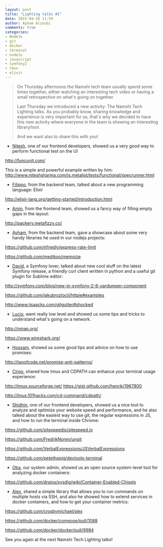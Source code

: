 ```yaml
---
layout: post
title: "Lighting talks #1"
date: 2015-04-26 11:59
author: Ayham Alzoubi
comments: true
categories: 
- NodeJs
- git
- docker
- terminal
- nodeJs
- javascript
- symfony2
- tmux
- elixir
---
```



> On Thursday afternoons the Namshi tech team usually spend some times together, either watching an interesting tech video
> or having a small retrospective on what's going on together.
>
> Last Thursday we introduced a new activity: The Namshi Tech Lighting talks.
> As you probably know, sharing knowledge and experience is very important for us, that's why we decided to have this new activity where everyone in
> the team is showing an interesting library/tool.
>
> And we want also to share this with you!

<!-- more -->

* [Nitesh](http://tech.namshi.io/team/#Nitesh%20Sharma), one of our frontend developers, showed us a very good way to perform functional test on the UI

http://funcunit.com/

This is a simple and powerful example written by him:
http://www.niteshsharma.com/js.metalist/tests/functional/specrunner.html


* [Filippo](http://tech.namshi.io/team/#Filippo%20De%20Santis), from the backend team, talked about a new programming language: Elixir

http://elixir-lang.org/getting-started/introduction.html


* [Amin](http://tech.namshi.io/team/#Mohamed%20Amin), from the frontend team, showed us a fancy way of filling empty gaps in the layout:

http://packery.metafizzy.co/


* [Ayham](http://tech.namshi.io/team/#Ayham%20Alzoubi), from the backend team, gave a showcase about some very handy libraries he used in our nodejs projects:

https://github.com/nfriedly/express-rate-limit

https://github.com/medikoo/memoize


* [David](http://tech.namshi.io/team/#David), a Symfony lover, talked about new cool stuff on the latest Symfony release, a friendly curl client written in python and
a useful git plugin for Sublime editor:

http://symfony.com/blog/new-in-symfony-2-6-vardumper-component

https://github.com/jakubroztocil/httpie#examples

http://www.jisaacks.com/gitgutter#shocked


* [Lucio](http://tech.namshi.io/team/#Luciano%20Colosio), went really low level and showed us some tips and tricks to understand what's going on a network.

http://nmap.org/

https://www.wireshark.org/


* [Hossam](http://tech.namshi.io/team/#Hossam%20Faris), showed us some good tips and advice on how to use promises:

http://taoofcode.net/promise-anti-patterns/


* [Cirpo](http://tech.namshi.io/team/#Alessandro%20Cinelli), shared how tmux and CDPATH can enhance your terminal usage experience:

http://tmux.sourceforge.net/
https://gist.github.com/henrik/1967800

http://linux.101hacks.com/cd-command/cdpath/


* [Shidhin](http://tech.namshi.io/team/#Shidhin%20CR), one of our frontend developers, showed us a nice tool to analyze and optimize your website speed and performance,
and he also talked about the easiest way to use git, the regular expressions in JS, and how to run the terminal inside Chrome:

https://github.com/sitespeedio/sitespeed.io

https://github.com/FredrikNoren/ungit

https://github.com/VerbalExpressions/JSVerbalExpressions

https://github.com/petethepig/devtools-terminal


* [Oba](http://tech.namshi.io/team/#Oluwaseun%20Obajobi), our system admin, showed us an open source system-level tool for analyzing docker containers:

https://github.com/draios/sysdig/wiki/Container-Enabled-Chisels


* [Alex](http://tech.namshi.io/team/#Alessandro%20Nadalin), shared a simple library that allows you to run commands on multiple hosts via SSH,
and also he showed how to extend services in docker containers, and how to get your container metrics:

https://github.com/crosbymichael/slex

https://github.com/docker/compose/pull/1088

https://github.com/docker/docker/pull/9984

See you again at the next Namshi Tech Lighting talks!
